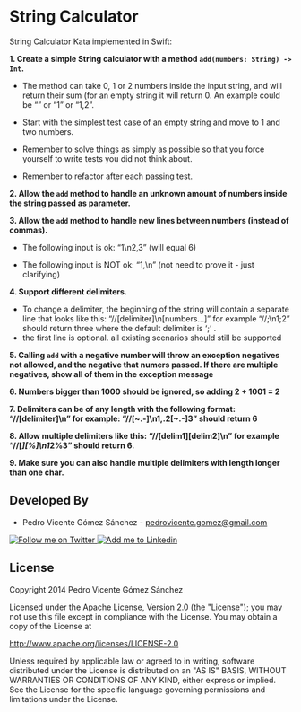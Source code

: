 String Calculator
=================

String Calculator Kata implemented in Swift:

**1. Create a simple String calculator with a method ``add(numbers: String) -> Int``.**

* The method can take 0, 1 or 2 numbers inside the input string, and will return their sum (for an empty string it will return 0. An example could be “” or “1” or “1,2”.

* Start with the simplest test case of an empty string and move to 1 and two numbers.

* Remember to solve things as simply as possible so that you force yourself to write tests you did not think about.

* Remember to refactor after each passing test.

**2. Allow the ``add`` method to handle an unknown amount of numbers inside the string passed as parameter.**

**3. Allow the ``add`` method to handle new lines between numbers (instead of commas).**

* The following input is ok:  “1\n2,3”  (will equal 6)

* The following input is NOT ok:  “1,\n” (not need to prove it - just clarifying)

**4. Support different delimiters.**

* To change a delimiter, the beginning of the string will contain a separate line that looks like this:   “//[delimiter]\n[numbers…]” for example “//;\n1;2” should return three where the default delimiter is ‘;’ .
* the first line is optional. all existing scenarios should still be supported

**5. Calling ``add`` with a negative number will throw an exception negatives not allowed, and the negative that numers passed. If there are multiple negatives, show all of them in the exception message**


**6. Numbers bigger than 1000 should be ignored, so adding 2 + 1001  = 2**

**7. Delimiters can be of any length with the following format:  “//[delimiter]\n” for example: “//[~.-]\n1,.2[~.-]3” should return 6**

**8. Allow multiple delimiters like this:  “//[delim1][delim2]\n” for example “//[*][%]\n1*2%3” should return 6.**

**9. Make sure you can also handle multiple delimiters with length longer than one char.**


Developed By
------------

* Pedro Vicente Gómez Sánchez - <pedrovicente.gomez@gmail.com>

<a href="https://twitter.com/pedro_g_s">
<img alt="Follow me on Twitter" src="http://imageshack.us/a/img812/3923/smallth.png" />
</a>
<a href="http://www.linkedin.com/in/pedrovgs">
<img alt="Add me to Linkedin" src="http://imageshack.us/a/img41/7877/smallld.png" />
</a>



License
-------

Copyright 2014 Pedro Vicente Gómez Sánchez

Licensed under the Apache License, Version 2.0 (the "License");
you may not use this file except in compliance with the License.
You may obtain a copy of the License at

http://www.apache.org/licenses/LICENSE-2.0

Unless required by applicable law or agreed to in writing, software
distributed under the License is distributed on an "AS IS" BASIS,
WITHOUT WARRANTIES OR CONDITIONS OF ANY KIND, either express or implied.
See the License for the specific language governing permissions and
limitations under the License.